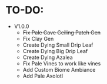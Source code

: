 TO-DO:
=

- V1.0.0
  - ~~Fix Pale Cave Ceiling Patch Gen~~
  - Fix Clay Gen
  - Create Dying Small Drip Leaf
  - Create Dying Big Drip Leaf
  - Create Dying Azalea
  - Fix Pale Vines to work like vines
  - Add Custom Biome Ambiance
  - Add Pale Axolotl